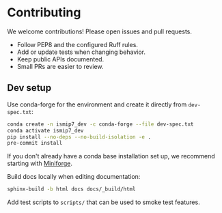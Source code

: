 # Contributing

We welcome contributions! Please open issues and pull requests.

- Follow PEP8 and the configured Ruff rules.
- Add or update tests when changing behavior.
- Keep public APIs documented.
- Small PRs are easier to review.

## Dev setup

Use conda-forge for the environment and create it directly from `dev-spec.txt`:

```bash
conda create -n ismip7_dev -c conda-forge --file dev-spec.txt
conda activate ismip7_dev
pip install --no-deps --no-build-isolation -e .
pre-commit install
```

If you don't already have a conda base installation set up, we recommend
starting with [Miniforge](https://github.com/conda-forge/miniforge?tab=readme-ov-file#requirements-and-installers).

Build docs locally when editing documentation:

```bash
sphinx-build -b html docs docs/_build/html
```

Add test scripts to `scripts/` that can be used to smoke test features.
